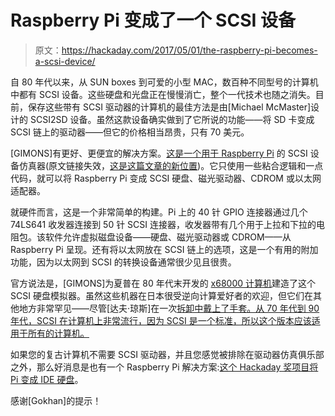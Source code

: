 # Raspberry Pi 变成了一个 SCSI 设备

> 原文：<https://hackaday.com/2017/05/01/the-raspberry-pi-becomes-a-scsi-device/>

自 80 年代以来，从 SUN boxes 到可爱的小型 MAC，数百种不同型号的计算机中都有 SCSI 设备。这些硬盘和光盘正在慢慢消亡，整个一代技术也随之消失。目前，保存这些带有 SCSI 驱动器的计算机的最佳方法是由[Michael McMaster]设计的 SCSI2SD 设备。虽然这款设备确实做到了它所说的功能——将 SD 卡变成 SCSI 链上的驱动器——但它的价格相当昂贵，只有 70 美元。

[GIMONS]有更好、更便宜的解决方案。[这是一个用于 Raspberry Pi](http://www.geocities.jp/kugimoto0715/rascsi/index.html) 的 SCSI 设备仿真器(原文链接失效，[这是这篇文章的新位置](http://retropc.net/gimons/rascsi/index.html))。它只使用一些粘合逻辑和一点代码，就可以将 Raspberry Pi 变成 SCSI 硬盘、磁光驱动器、CDROM 或以太网适配器。

就硬件而言，这是一个非常简单的构建。Pi 上的 40 针 GPIO 连接器通过几个 74LS641 收发器连接到 50 针 SCSI 连接器，收发器带有几个用于上拉和下拉的电阻包。该软件允许虚拟磁盘设备——硬盘、磁光驱动器或 CDROM——从 Raspberry Pi 呈现。还有将以太网放在 SCSI 链上的选项，这是一个有用的附加功能，因为以太网到 SCSI 的转换设备通常很少见且很贵。

官方说法是，[GIMONS]为夏普在 80 年代末开发的 [x68000 计算机](https://en.wikipedia.org/wiki/X68000)建造了这个 SCSI 硬盘模拟器。虽然这些机器在日本很受逆向计算爱好者的欢迎，但它们在其他地方非常罕见——尽管[达夫·琼斯]在一次[拆卸中戴上了手套。从 70 年代到 90 年代，SCSI 在计算机上非常流行，因为 SCSI 是一个标准，所以这个版本应该适用于所有的计算机。](https://www.youtube.com/watch?v=W40qGkp-mEU&feature=youtu.be&a)

如果您的复古计算机不需要 SCSI 驱动器，并且您感觉被排除在驱动器仿真俱乐部之外，那么好消息是也有一个 Raspberry Pi 解决方案:[这个 Hackaday 奖项目将 Pi 变成 IDE 硬盘](http://hackaday.com/2017/04/12/hackaday-prize-entry-real-hard-drives-in-the-raspberry-pi/)。

感谢[Gokhan]的提示！